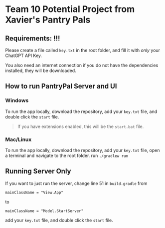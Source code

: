# Team 10 Potential Project from Xavier's Pantry Pals


## Requirements: !!!

 Please create a file called `key.txt` in the root folder, and fill it with *only* your ChatGPT API Key.

 You also need an internet connection if you do not have the dependencies installed, they will be downloaded.

## How to run PantryPal Server and UI
### Windows
To run the app locally, download the repository, add your `key.txt` file, and double click the `start` file.
 > If you have extensions enabled, this will be the     `start.bat` file. 


### Mac/Linux
To run the app locally, download the repository, add your `key.txt` file, open a terminal and navigate to the root folder. run `./gradlew run`




## Running Server Only
If you want to just run the server, change line 51 in `build.gradle` from 
``` 
mainClassName = "View.App"
```
to 
``` 
mainClassName = "Model.StartServer"
```
add your `key.txt` file, and double click the `start` file.
